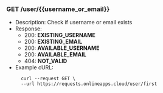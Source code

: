 ### GET /user/{{username_or_email}}
- Description: Check if username or email exists
- Response:
    - 200: **EXISTING_USERNAME**
    - 200: **EXISTING_EMAIL**
    - 200: **AVAILABLE_USERNAME**
    - 200: **AVAILABLE_EMAIL**
    - 404: **NOT_VALID**
- Example cURL:
  ```
    curl --request GET \
    --url https://requests.onlineapps.cloud/user/first
